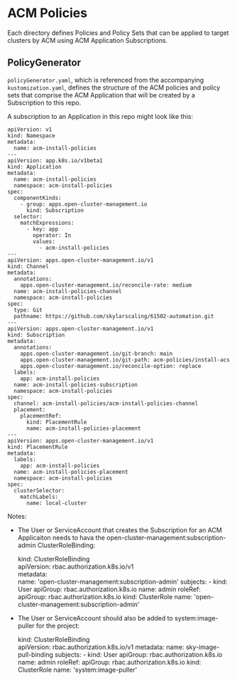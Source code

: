 # ACM Policies

Each directory defines Policies and Policy Sets that can be applied to target clusters by ACM using ACM Application Subscriptions.

## PolicyGenerator
`policyGenerator.yaml`, which is referenced from the accompanying `kustomization.yaml`, defines the structure of the ACM policies and policy sets that comprise the ACM Application that will be created by a Subscription to this repo.

A subscription to an Application in this repo might look like this:

    apiVersion: v1
    kind: Namespace
    metadata:
      name: acm-install-policies
    ---
    apiVersion: app.k8s.io/v1beta1
    kind: Application
    metadata:
      name: acm-install-policies
      namespace: acm-install-policies
    spec:
      componentKinds:
        - group: apps.open-cluster-management.io
          kind: Subscription
      selector:
        matchExpressions:
          - key: app
            operator: In
            values:
              - acm-install-policies
    ---
    apiVersion: apps.open-cluster-management.io/v1
    kind: Channel
    metadata:
      annotations:
        apps.open-cluster-management.io/reconcile-rate: medium
      name: acm-install-policies-channel
      namespace: acm-install-policies
    spec:
      type: Git
      pathname: https://github.com/skylarscaling/61502-automation.git
    ---
    apiVersion: apps.open-cluster-management.io/v1
    kind: Subscription
    metadata:
      annotations:
        apps.open-cluster-management.io/git-branch: main
        apps.open-cluster-management.io/git-path: acm-policies/install-acs
        apps.open-cluster-management.io/reconcile-option: replace
      labels:
        app: acm-install-policies
      name: acm-install-policies-subscription
      namespace: acm-install-policies
    spec:
      channel: acm-install-policies/acm-install-policies-channel
      placement:
        placementRef:
          kind: PlacementRule
          name: acm-install-policies-placement
    ---
    apiVersion: apps.open-cluster-management.io/v1
    kind: PlacementRule
    metadata:
      labels:
        app: acm-install-policies
      name: acm-install-policies-placement
      namespace: acm-install-policies
    spec:
      clusterSelector:
        matchLabels:
          name: local-cluster
Notes:
- The User or ServiceAccount that creates the Subscription for an ACM Applicaiton needs to hava the open-cluster-management:subscription-admin ClusterRoleBinding:


    kind: ClusterRoleBinding  
    apiVersion: rbac.authorization.k8s.io/v1  
    metadata:  
      name: 'open-cluster-management:subscription-admin'
    subjects:
      - kind: User
        apiGroup: rbac.authorization.k8s.io
        name: admin
    roleRef:
      apiGroup: rbac.authorization.k8s.io
      kind: ClusterRole
      name: 'open-cluster-management:subscription-admin'

- The User or ServiceAccount should also be added to system:image-puller for the project:


    kind: ClusterRoleBinding  
    apiVersion: rbac.authorization.k8s.io/v1
    metadata:
      name: sky-image-pull-binding
    subjects:
      - kind: User
        apiGroup: rbac.authorization.k8s.io
        name: admin
    roleRef:
      apiGroup: rbac.authorization.k8s.io
      kind: ClusterRole
      name: 'system:image-puller'
